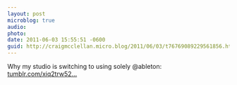 ```yaml
---
layout: post
microblog: true
audio: 
photo: 
date: 2011-06-03 15:55:51 -0600
guid: http://craigmcclellan.micro.blog/2011/06/03/t76769089229561856.html
---
```

Why my studio is switching to using solely @ableton: [tumblr.com/xiq2trw52...](http://tumblr.com/xiq2trw52l)
